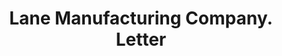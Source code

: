 ---
doi: 10.7916/D8SF47C0
date_other: '1894'
date_other_textual: '1894'
form: correspondence
genre:
- Letters (correspondence)
name:
- Lane Manufacturing Company
object_in_context_url: https://biggert.cul.columbia.edu/items/view/ave_biggert_01593
subject_hierarchical_geographic:
- Montpelier, Vermont, United States
subject_name:
- Lane Manufacturing Company
title: Lane Manufacturing Company. Letter
sort_title: Lane Manufacturing Company. Letter
call_number: ave_biggert_01593
coordinates:
- 44.25972222222222,-72.575
pid: ave_biggert_01593
identifiers: ave_biggert_01593
canvas_id: ldpd:396852
permalink: "/items/ave_biggert_01593/"
layout: iiif-image-page
---